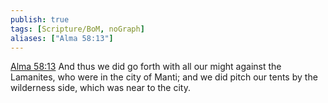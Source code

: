 ```yaml
---
publish: true
tags: [Scripture/BoM, noGraph]
aliases: ["Alma 58:13"]
---
```

[Alma 58:13](https://churchofjesuschrist.org/study/scriptures/bofm/alma/58?lang=eng&id=p13#p13) And thus we did go forth with all our might against the Lamanites, who were in the city of Manti; and we did pitch our tents by the wilderness side, which was near to the city.
